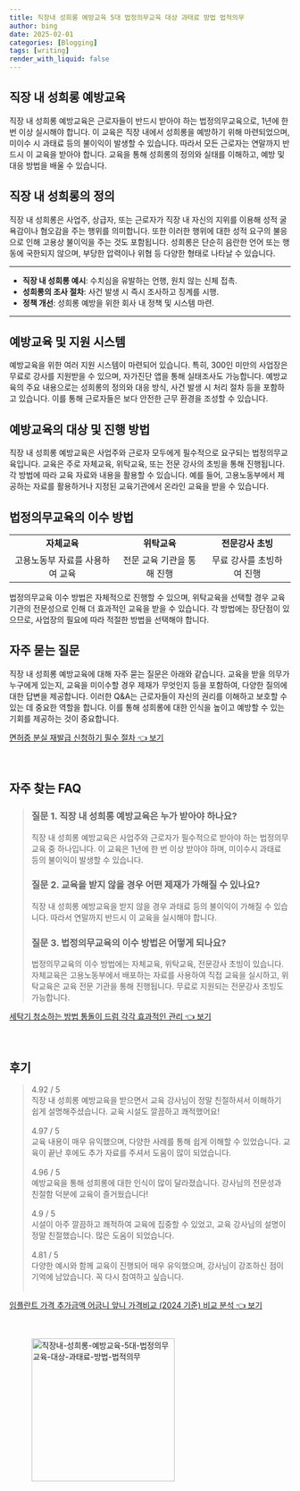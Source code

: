```yaml
---
title: 직장내 성희롱 예방교육 5대 법정의무교육 대상 과태료 방법 법적의무
author: bing
date: 2025-02-01
categories: [Blogging]
tags: [writing]
render_with_liquid: false
---
```



<h2 id='직장내_성희롱_예방교육'>직장 내 성희롱 예방교육</h2>

<p>직장 내 성희롱 예방교육은 근로자들이 반드시 받아야 하는 법정의무교육으로, 1년에 한 번 이상 실시해야 합니다. 이 교육은 직장 내에서 성희롱을 예방하기 위해 마련되었으며, 미이수 시 과태료 등의 불이익이 발생할 수 있습니다. 따라서 모든 근로자는 연말까지 반드시 이 교육을 받아야 합니다. 교육을 통해 성희롱의 정의와 실태를 이해하고, 예방 및 대응 방법을 배울 수 있습니다.</p>

<h2 id='직장내_성희롱의_정의'>직장 내 성희롱의 정의</h2>

<p>직장 내 성희롱은 사업주, 상급자, 또는 근로자가 직장 내 자신의 지위를 이용해 성적 굴욕감이나 혐오감을 주는 행위를 의미합니다. 또한 이러한 행위에 대한 성적 요구의 불응으로 인해 고용상 불이익을 주는 것도 포함됩니다. 성희롱은 단순히 음란한 언어 또는 행동에 국한되지 않으며, 부당한 압력이나 위협 등 다양한 형태로 나타날 수 있습니다.</p>

<hr />

<ul>
    <li><b>직장 내 성희롱 예시</b>: 수치심을 유발하는 언행, 원치 않는 신체 접촉.</li>
    <li><b>성희롱의 조사 절차</b>: 사건 발생 시 즉시 조사하고 징계를 시행.</li>
    <li><b>정책 개선</b>: 성희롱 예방을 위한 회사 내 정책 및 시스템 마련.</li>
</ul>

<hr />

<h2 id='예방교육_및_지원_시스템'>예방교육 및 지원 시스템</h2>

<p>예방교육을 위한 여러 지원 시스템이 마련되어 있습니다. 특히, 300인 미만의 사업장은 무료로 강사를 지원받을 수 있으며, 자가진단 앱을 통해 실태조사도 가능합니다. 예방교육의 주요 내용으로는 성희롱의 정의와 대응 방식, 사건 발생 시 처리 절차 등을 포함하고 있습니다. 이를 통해 근로자들은 보다 안전한 근무 환경을 조성할 수 있습니다.</p>

<h2 id='예방교육의_대상_및_진행방법'>예방교육의 대상 및 진행 방법</h2>

<p>직장 내 성희롱 예방교육은 사업주와 근로자 모두에게 필수적으로 요구되는 법정의무교육입니다. 교육은 주로 자체교육, 위탁교육, 또는 전문 강사의 초빙을 통해 진행됩니다. 각 방법에 따라 교육 자료와 내용을 활용할 수 있습니다. 예를 들어, 고용노동부에서 제공하는 자료를 활용하거나 지정된 교육기관에서 온라인 교육을 받을 수 있습니다.</p>

<h2 id='법정의무교육의_이수_방법'>법정의무교육의 이수 방법</h2>

<table>
    <tr>
        <td style="text-align: center; height: 17px;"><b>자체교육</b></td>
        <td style="text-align: center; height: 17px;"><b>위탁교육</b></td>
        <td style="text-align: center; height: 17px;"><b>전문강사 초빙</b></td>
    </tr>
    <tr>
        <td style="text-align: center; height: 17px;">고용노동부 자료를 사용하여 교육</td>
        <td style="text-align: center; height: 17px;">전문 교육 기관을 통해 진행</td>
        <td style="text-align: center; height: 17px;">무료 강사를 초빙하여 진행</td>
    </tr>
</table>

<p>법정의무교육 이수 방법은 자체적으로 진행할 수 있으며, 위탁교육을 선택할 경우 교육기관의 전문성으로 인해 더 효과적인 교육을 받을 수 있습니다. 각 방법에는 장단점이 있으므로, 사업장의 필요에 따라 적절한 방법을 선택해야 합니다.</p>

<h2 id='자주_묻는_질문'>자주 묻는 질문</h2>

<p>직장 내 성희롱 예방교육에 대해 자주 묻는 질문은 아래와 같습니다. 교육을 받을 의무가 누구에게 있는지, 교육을 미이수할 경우 제재가 무엇인지 등을 포함하여, 다양한 질의에 대한 답변을 제공합니다. 이러한 Q&A는 근로자들이 자신의 권리를 이해하고 보호할 수 있는 데 중요한 역할을 합니다. 이를 통해 성희롱에 대한 인식을 높이고 예방할 수 있는 기회를 제공하는 것이 중요합니다.</p>


<p><a class="click-button" title="면허증 분실 재발급 신청하기 필수 절차" href="https://24nara.github.io/posts/%EB%A9%B4%ED%97%88%EC%A6%9D-%EB%B6%84%EC%8B%A4-%EC%9E%AC%EB%B0%9C%EA%B8%89-%EC%8B%A0%EC%B2%AD%ED%95%98%EA%B8%B0-%ED%95%84%EC%88%98-%EC%A0%88%EC%B0%A8/" rel="dofollow">면허증 분실 재발급 신청하기 필수 절차 👈 보기</a></p><br>
<h2 id='자주_찾는_FAQ'>자주 찾는 FAQ</h2>
<div itemscope="" itemtype="https://schema.org/FAQPage">
<blockquote>
<div itemscope="" itemprop="mainEntity" itemtype="https://schema.org/Question">
<h3 itemprop="name">질문 1. 직장 내 성희롱 예방교육은 누가 받아야 하나요?</h3>
<div itemscope="" itemprop="acceptedAnswer" itemtype="https://schema.org/Answer">
<span itemprop="text">
<p>직장 내 성희롱 예방교육은 사업주와 근로자가 필수적으로 받아야 하는 법정의무교육 중 하나입니다. 이 교육은 1년에 한 번 이상 받아야 하며, 미이수시 과태료 등의 불이익이 발생할 수 있습니다.</p>
</span>
</div>
</div>
<div itemscope="" itemprop="mainEntity" itemtype="https://schema.org/Question">
<h3 itemprop="name">질문 2. 교육을 받지 않을 경우 어떤 제재가 가해질 수 있나요?</h3>
<div itemscope="" itemprop="acceptedAnswer" itemtype="https://schema.org/Answer">
<span itemprop="text">
<p>직장 내 성희롱 예방교육을 받지 않을 경우 과태료 등의 불이익이 가해질 수 있습니다. 따라서 연말까지 반드시 이 교육을 실시해야 합니다.</p>
</span>
</div>
</div>
<div itemscope="" itemprop="mainEntity" itemtype="https://schema.org/Question">
<h3 itemprop="name">질문 3. 법정의무교육의 이수 방법은 어떻게 되나요?</h3>
<div itemscope="" itemprop="acceptedAnswer" itemtype="https://schema.org/Answer">
<span itemprop="text">
<p>법정의무교육의 이수 방법에는 자체교육, 위탁교육, 전문강사 초빙이 있습니다. 자체교육은 고용노동부에서 배포하는 자료를 사용하여 직접 교육을 실시하고, 위탁교육은 교육 전문 기관을 통해 진행됩니다. 무료로 지원되는 전문강사 초빙도 가능합니다.</p>
</span>
</div>
</div>
</blockquote>
</div>
<p><a class="click-button" title="세탁기 청소하는 방법 통돌이 드럼 각각 효과적인 관리" href="https://24nara.github.io/posts/%EC%84%B8%ED%83%81%EA%B8%B0-%EC%B2%AD%EC%86%8C%ED%95%98%EB%8A%94-%EB%B0%A9%EB%B2%95-%ED%86%B5%EB%8F%8C%EC%9D%B4-%EB%93%9C%EB%9F%BC-%EA%B0%81%EA%B0%81-%ED%9A%A8%EA%B3%BC%EC%A0%81%EC%9D%B8-%EA%B4%80%EB%A6%AC/" rel="dofollow">세탁기 청소하는 방법 통돌이 드럼 각각 효과적인 관리 👈 보기</a></p><br>
<h2 id='후기'>후기</h2>
<div itemscope itemtype="https://schema.org/Product">
  <blockquote>
  <div itemprop="review" itemscope itemtype="https://schema.org/Review">
      <div itemprop="reviewRating" itemscope itemtype="https://schema.org/Rating"> <span itemprop="ratingValue">4.92</span> / <span itemprop="bestRating">5</span> </div>
      <span itemprop="reviewBody">직장 내 성희롱 예방교육을 받으면서 교육 강사님이 정말 친절하셔서 이해하기 쉽게 설명해주셨습니다. 교육 시설도 깔끔하고 쾌적했어요!</span>
  </div>
  <br>
  <div itemprop="review" itemscope itemtype="https://schema.org/Review">
      <div itemprop="reviewRating" itemscope itemtype="https://schema.org/Rating"> <span itemprop="ratingValue">4.97</span> / <span itemprop="bestRating">5</span> </div>
      <span itemprop="reviewBody">교육 내용이 매우 유익했으며, 다양한 사례를 통해 쉽게 이해할 수 있었습니다. 교육이 끝난 후에도 추가 자료를 주셔서 도움이 많이 되었습니다.</span>
  </div>
  <br>
  <div itemprop="review" itemscope itemtype="https://schema.org/Review">
      <div itemprop="reviewRating" itemscope itemtype="https://schema.org/Rating"> <span itemprop="ratingValue">4.96</span> / <span itemprop="bestRating">5</span> </div>
      <span itemprop="reviewBody">예방교육을 통해 성희롱에 대한 인식이 많이 달라졌습니다. 강사님의 전문성과 친절함 덕분에 교육이 즐거웠습니다!</span>
  </div>
  <br>
  <div itemprop="review" itemscope itemtype="https://schema.org/Review">
      <div itemprop="reviewRating" itemscope itemtype="https://schema.org/Rating"> <span itemprop="ratingValue">4.9</span> / <span itemprop="bestRating">5</span> </div>
      <span itemprop="reviewBody">시설이 아주 깔끔하고 쾌적하여 교육에 집중할 수 있었고, 교육 강사님의 설명이 정말 친절했습니다. 많은 도움이 되었습니다.</span>
  </div>
  <br>
  <div itemprop="review" itemscope itemtype="https://schema.org/Review">
      <div itemprop="reviewRating" itemscope itemtype="https://schema.org/Rating"> <span itemprop="ratingValue">4.81</span> / <span itemprop="bestRating">5</span> </div>
      <span itemprop="reviewBody">다양한 예시와 함께 교육이 진행되어 매우 유익했으며, 강사님이 강조하신 점이 기억에 남았습니다. 꼭 다시 참여하고 싶습니다.</span>
  </div>
  <br>
  </blockquote>
</div>
<p><a class="click-button" title="임플란트 가격 추가금액 어금니 앞니 가격비교 (2024 기준) 비교 분석" href="https://24nara.github.io/posts/%EC%9E%84%ED%94%8C%EB%9E%80%ED%8A%B8-%EA%B0%80%EA%B2%A9-%EC%B6%94%EA%B0%80%EA%B8%88%EC%95%A1-%EC%96%B4%EA%B8%88%EB%8B%88-%EC%95%9E%EB%8B%88-%EA%B0%80%EA%B2%A9%EB%B9%84%EA%B5%90-(2024-%EA%B8%B0%EC%A4%80)-%EB%B9%84%EA%B5%90-%EB%B6%84%EC%84%9D/" rel="dofollow">임플란트 가격 추가금액 어금니 앞니 가격비교 (2024 기준) 비교 분석 👈 보기</a></p><br>
<figure class="image"><img src="https://24nara.github.io/assets/img/thumbnail/직장내-성희롱-예방교육-5대-법정의무교육-대상-과태료-방법-법적의무.webp" alt="직장내-성희롱-예방교육-5대-법정의무교육-대상-과태료-방법-법적의무" width="256" height="256"></figure>